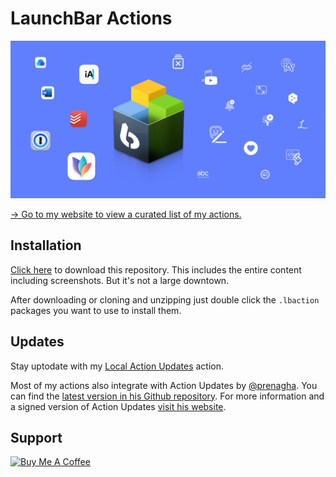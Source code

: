 # LaunchBar Actions

<a href="https://ptujec.github.io/launchbar"><img src="header.jpg" width="640"/></a> 

[→ Go to my website to view a curated list of my actions.](https://ptujec.github.io/launchbar)

## Installation
[Click here](https://github.com/Ptujec/LaunchBar/archive/refs/heads/master.zip) to download this repository. This includes the entire content including screenshots. But it's not a large downtown.

After downloading or cloning and unzipping just double click the `.lbaction` packages you want to use to install them.  

## Updates

Stay uptodate with my [Local Action Updates](https://github.com/Ptujec/LaunchBar/tree/master/Local-Action-Updates#launchbar-action-local-action-updates) action.

Most of my actions also integrate with Action Updates by [@prenagha](https://github.com/prenagha). You can find the [latest version in his Github repository](https://github.com/prenagha/launchbar). For more information and a signed version of Action Updates [visit his website](https://renaghan.com/launchbar/action-updates/).

## Support

<a href="https://www.buymeacoffee.com/ptujec" target="_blank"><img src="https://cdn.buymeacoffee.com/buttons/v2/default-yellow.png" alt="Buy Me A Coffee" style="height: 60px !important;width: 217px !important;" ></a>
